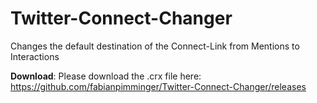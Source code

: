 Twitter-Connect-Changer
=======================

Changes the default destination of the Connect-Link from Mentions to Interactions



__Download__: Please download the .crx file here: https://github.com/fabianpimminger/Twitter-Connect-Changer/releases
